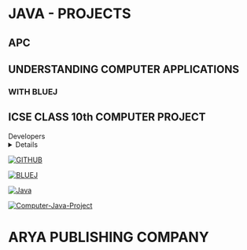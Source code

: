 # JAVA - PROJECTS
## APC
## UNDERSTANDING COMPUTER APPLICATIONS
### WITH BLUEJ
## ICSE CLASS 10th COMPUTER PROJECT
<summary>Developers</summary>
<details>
  <code>Vijay Kumar Panday</code> & <code>Dilip Kumar Dey</code>
</details>

[![GITHUB](https://pngimg.com/uploads/github/github_PNG40.png)](https://www.github.com)

[![BLUEJ](https://blueroom.bluej.org/system/pictures/25/normal/BJ401.png)](https://www.bluej.org)

  [![Java](https://png.pngitem.com/pimgs/s/174-1746684_java-java-logo-black-png-transparent-png.png)](https://www.java.com)
  
  

[![Computer-Java-Project](https://telegra.ph/file/57c67f575eb0f1198e5a4.jpg)](https://www.knowledgeboat.com/learn/understanding-computer-applications-bluej-icse-class-10/content)

# ARYA PUBLISHING COMPANY
